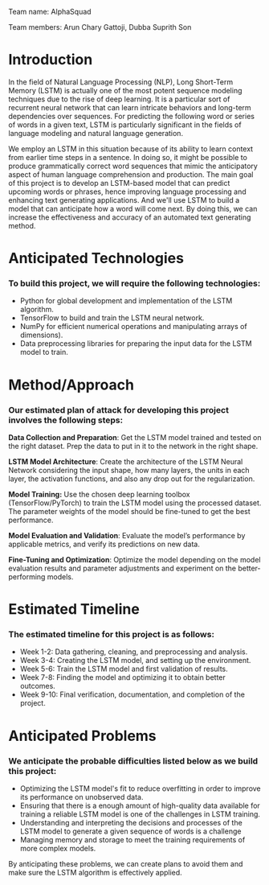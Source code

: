 Team name: AlphaSquad

Team members: Arun Chary Gattoji, Dubba Suprith Son

# Introduction

In the field of Natural Language Processing (NLP), Long Short-Term Memory (LSTM) is actually one of the most potent sequence modeling techniques due to the rise of deep learning. It is a particular sort of recurrent neural network that can learn intricate behaviors and long-term dependencies over sequences. For predicting the following word or series of words in a given text, LSTM is particularly significant in the fields of language modeling and natural language generation.

We employ an LSTM in this situation because of its ability to learn context from earlier time steps in a sentence. In doing so, it might be possible to produce grammatically correct word sequences that mimic the anticipatory aspect of human language comprehension and production. The main goal of this project is to develop an LSTM-based model that can predict upcoming words or phrases, hence improving language processing and enhancing text generating applications. And we'll use LSTM to build a model that can anticipate how a word will come next. By doing this, we can increase the effectiveness and accuracy of an automated text generating method.

# Anticipated Technologies

### To build this project, we will require the following technologies:

- Python for global development and implementation of the LSTM algorithm.
- TensorFlow to build and train the LSTM neural network.
- NumPy for efficient numerical operations and manipulating arrays of dimensions).
- Data preprocessing libraries for preparing the input data for the LSTM model to train.

# Method/Approach

### Our estimated plan of attack for developing this project involves the following steps:

**Data Collection and Preparation**: Get the LSTM model trained and tested on the right dataset. Prep the data to put in it to the network in the right shape.

**LSTM Model Architecture**: Create the architecture of the LSTM Neural Network considering the input shape, how many layers, the units in each layer, the activation functions, and also any drop out for the regularization.

**Model Training:** Use the chosen deep learning toolbox (TensorFlow/PyTorch) to train the LSTM model using the processed dataset. The parameter weights of the model should be fine-tuned to get the best performance.

**Model Evaluation and Validation**: Evaluate the model’s performance by applicable metrics, and verify its predictions on new data.

**Fine-Tuning and Optimization**: Optimize the model depending on the model evaluation results and parameter adjustments and experiment on the better-performing models.

# Estimated Timeline

### The estimated timeline for this project is as follows:

- Week 1-2: Data gathering, cleaning, and preprocessing and analysis.
- Week 3-4: Creating the LSTM model, and setting up the environment.
- Week 5-6: Train the LSTM model and first validation of results.
- Week 7-8: Finding the model and optimizing it to obtain better outcomes.
- Week 9-10: Final verification, documentation, and completion of the project.

# Anticipated Problems

### We anticipate the probable difficulties listed below as we build this project:

- Optimizing the LSTM model's fit to reduce overfitting in order to improve its performance on unobserved data.
- Ensuring that there is a enough amount of high-quality data available for training a reliable LSTM model is one of the challenges in LSTM training.
- Understanding and interpreting the decisions and processes of the LSTM
model to generate a given sequence of words is a challenge
- Managing memory and storage to meet the training requirements of more complex models.

By anticipating these problems, we can create plans to avoid them and make sure the LSTM algorithm is effectively applied.

